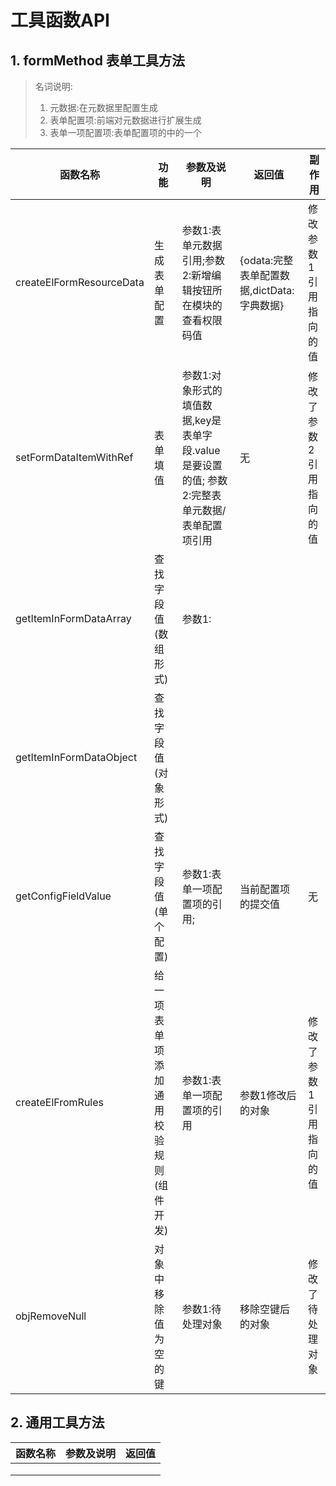 # 工具函数API

## 1.  formMethod 表单工具方法

> 名词说明: 
>
> 1. 元数据:在元数据里配置生成
> 2. 表单配置项:前端对元数据进行扩展生成
> 3. 表单一项配置项:表单配置项的中的一个

| 函数名称                 | 功能                                   | 参数及说明                                                   | 返回值                                     | 副作用                  |
| ------------------------ | -------------------------------------- | ------------------------------------------------------------ | ------------------------------------------ | ----------------------- |
| createElFormResourceData | 生成表单配置                           | 参数1:表单元数据引用;参数2:新增编辑按钮所在模块的查看权限码值 | {odata:完整表单配置数据,dictData:字典数据} | 修改参数1引用指向的值   |
| setFormDataItemWithRef   | 表单填值                               | 参数1:对象形式的填值数据,key是表单字段.value是要设置的值;   参数2:完整表单元数据/表单配置项引用 | 无                                         | 修改了参数2引用指向的值 |
| getItemInFormDataArray   | 查找字段值(数组形式)                   | 参数1:                                                       |                                            |                         |
| getItemInFormDataObject  | 查找字段值(对象形式)                   |                                                              |                                            |                         |
| getConfigFieldValue      | 查找字段值(单个配置)                   | 参数1:表单一项配置项的引用;                                  | 当前配置项的提交值                         | 无                      |
| createElFromRules        | 给一项表单项添加通用校验规则(组件开发) | 参数1:表单一项配置项的引用                                   | 参数1修改后的对象                          | 修改了参数1引用指向的值 |
| objRemoveNull            | 对象中移除值为空的键                   | 参数1:待处理对象                                             | 移除空键后的对象                           | 修改了待处理对象        |


## 2. 通用工具方法
| 函数名称 | 参数及说明 | 返回值 |
| -------- | ---------- | ------ |
|          |            |        |
|          |            |        |
|          |            |        |